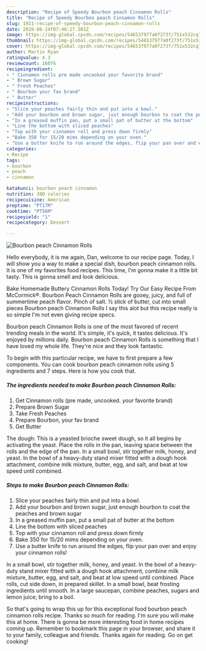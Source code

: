 ```yaml
---
description: "Recipe of Speedy Bourbon peach Cinnamon Rolls"
title: "Recipe of Speedy Bourbon peach Cinnamon Rolls"
slug: 1911-recipe-of-speedy-bourbon-peach-cinnamon-rolls
date: 2020-06-24T07:48:27.501Z
image: https://img-global.cpcdn.com/recipes/546537977a0f273f/751x532cq70/bourbon-peach-cinnamon-rolls-recipe-main-photo.jpg
thumbnail: https://img-global.cpcdn.com/recipes/546537977a0f273f/751x532cq70/bourbon-peach-cinnamon-rolls-recipe-main-photo.jpg
cover: https://img-global.cpcdn.com/recipes/546537977a0f273f/751x532cq70/bourbon-peach-cinnamon-rolls-recipe-main-photo.jpg
author: Martin Ryan
ratingvalue: 4.3
reviewcount: 16076
recipeingredient:
- " Cinnamon rolls pre made uncooked your favorite brand"
- " Brown Sugar"
- " Fresh Peaches"
- " Bourbon your fav brand"
- " Butter"
recipeinstructions:
- "Slice your peaches fairly thin and put into a bowl."
- "Add your bourbon and brown sugar, just enough bourbon to coat the peaches and brown sugar"
- "In a greased muffin pan, put a small pat of butter at the bottom"
- "Line the bottom with sliced peaches"
- "Top with your cinnamon roll and press down firmly"
- "Bake 350 for 15/20 mims depending on your oven."
- "Use a butter knife to run around the edges, flip your pan over and enjoy your cinnamon rolls!"
categories:
- Recipe
tags:
- bourbon
- peach
- cinnamon

katakunci: bourbon peach cinnamon 
nutrition: 300 calories
recipecuisine: American
preptime: "PT17M"
cooktime: "PT56M"
recipeyield: "1"
recipecategory: Dessert

---
```



![Bourbon peach Cinnamon Rolls](https://img-global.cpcdn.com/recipes/546537977a0f273f/751x532cq70/bourbon-peach-cinnamon-rolls-recipe-main-photo.jpg)

Hello everybody, it is me again, Dan, welcome to our recipe page. Today, I will show you a way to make a special dish, bourbon peach cinnamon rolls. It is one of my favorites food recipes. This time, I'm gonna make it a little bit tasty. This is gonna smell and look delicious.

Bake Homemade Buttery Cinnamon Rolls Today! Try Our Easy Recipe From McCormick®. Bourbon Peach Cinnamon Rolls are gooey, juicy, and full of summertime peach flavor. Pinch of salt. ½ stick of butter, cut into small pieces Bourbon peach Cinnamon Rolls I say this alot but this recipe really is so simple I&#39;m not even giving recipe specs.

Bourbon peach Cinnamon Rolls is one of the most favored of recent trending meals in the world. It's simple, it's quick, it tastes delicious. It's enjoyed by millions daily. Bourbon peach Cinnamon Rolls is something that I have loved my whole life. They're nice and they look fantastic.


To begin with this particular recipe, we have to first prepare a few components. You can cook bourbon peach cinnamon rolls using 5 ingredients and 7 steps. Here is how you cook that.

<!--inarticleads1-->

##### The ingredients needed to make Bourbon peach Cinnamon Rolls:

1. Get  Cinnamon rolls (pre made, uncooked. your favorite brand)
1. Prepare  Brown Sugar
1. Take  Fresh Peaches
1. Prepare  Bourbon, your fav brand
1. Get  Butter


The dough: This is a yeasted brioche sweet dough, so it all begins by activating the yeast. Place the rolls in the pan, leaving space between the rolls and the edge of the pan. In a small bowl, stir together milk, honey, and yeast. In the bowl of a heavy-duty stand mixer fitted with a dough hook attachment, combine milk mixture, butter, egg, and salt, and beat at low speed until combined. 

<!--inarticleads2-->

##### Steps to make Bourbon peach Cinnamon Rolls:

1. Slice your peaches fairly thin and put into a bowl.
1. Add your bourbon and brown sugar, just enough bourbon to coat the peaches and brown sugar
1. In a greased muffin pan, put a small pat of butter at the bottom
1. Line the bottom with sliced peaches
1. Top with your cinnamon roll and press down firmly
1. Bake 350 for 15/20 mims depending on your oven.
1. Use a butter knife to run around the edges, flip your pan over and enjoy your cinnamon rolls!


In a small bowl, stir together milk, honey, and yeast. In the bowl of a heavy-duty stand mixer fitted with a dough hook attachment, combine milk mixture, butter, egg, and salt, and beat at low speed until combined. Place rolls, cut side down, in prepared skillet. In a small bowl, beat frosting ingredients until smooth. In a large saucepan, combine peaches, sugars and lemon juice; bring to a boil. 

So that's going to wrap this up for this exceptional food bourbon peach cinnamon rolls recipe. Thanks so much for reading. I'm sure you will make this at home. There is gonna be more interesting food in home recipes coming up. Remember to bookmark this page in your browser, and share it to your family, colleague and friends. Thanks again for reading. Go on get cooking!
